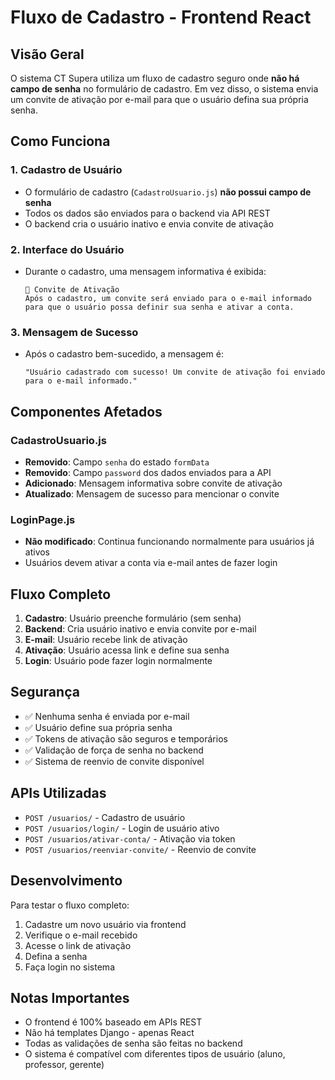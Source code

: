 # Fluxo de Cadastro - Frontend React

## Visão Geral

O sistema CT Supera utiliza um fluxo de cadastro seguro onde **não há campo de senha** no formulário de cadastro. Em vez disso, o sistema envia um convite de ativação por e-mail para que o usuário defina sua própria senha.

## Como Funciona

### 1. Cadastro de Usuário
- O formulário de cadastro (`CadastroUsuario.js`) **não possui campo de senha**
- Todos os dados são enviados para o backend via API REST
- O backend cria o usuário inativo e envia convite de ativação

### 2. Interface do Usuário
- Durante o cadastro, uma mensagem informativa é exibida:
  ```
  📧 Convite de Ativação
  Após o cadastro, um convite será enviado para o e-mail informado 
  para que o usuário possa definir sua senha e ativar a conta.
  ```

### 3. Mensagem de Sucesso
- Após o cadastro bem-sucedido, a mensagem é:
  ```
  "Usuário cadastrado com sucesso! Um convite de ativação foi enviado para o e-mail informado."
  ```

## Componentes Afetados

### CadastroUsuario.js
- **Removido**: Campo `senha` do estado `formData`
- **Removido**: Campo `password` dos dados enviados para a API
- **Adicionado**: Mensagem informativa sobre convite de ativação
- **Atualizado**: Mensagem de sucesso para mencionar o convite

### LoginPage.js
- **Não modificado**: Continua funcionando normalmente para usuários já ativos
- Usuários devem ativar a conta via e-mail antes de fazer login

## Fluxo Completo

1. **Cadastro**: Usuário preenche formulário (sem senha)
2. **Backend**: Cria usuário inativo e envia convite por e-mail
3. **E-mail**: Usuário recebe link de ativação
4. **Ativação**: Usuário acessa link e define sua senha
5. **Login**: Usuário pode fazer login normalmente

## Segurança

- ✅ Nenhuma senha é enviada por e-mail
- ✅ Usuário define sua própria senha
- ✅ Tokens de ativação são seguros e temporários
- ✅ Validação de força de senha no backend
- ✅ Sistema de reenvio de convite disponível

## APIs Utilizadas

- `POST /usuarios/` - Cadastro de usuário
- `POST /usuarios/login/` - Login de usuário ativo
- `POST /usuarios/ativar-conta/` - Ativação via token
- `POST /usuarios/reenviar-convite/` - Reenvio de convite

## Desenvolvimento

Para testar o fluxo completo:

1. Cadastre um novo usuário via frontend
2. Verifique o e-mail recebido
3. Acesse o link de ativação
4. Defina a senha
5. Faça login no sistema

## Notas Importantes

- O frontend é 100% baseado em APIs REST
- Não há templates Django - apenas React
- Todas as validações de senha são feitas no backend
- O sistema é compatível com diferentes tipos de usuário (aluno, professor, gerente) 